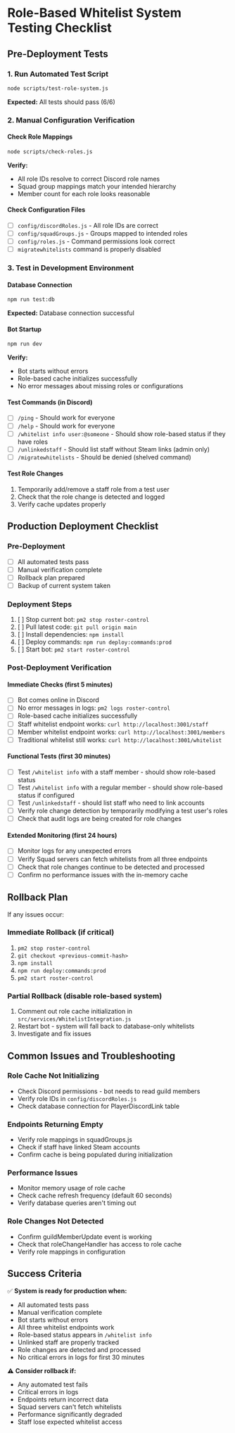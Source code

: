 # Role-Based Whitelist System Testing Checklist

## Pre-Deployment Tests

### 1. Run Automated Test Script
```bash
node scripts/test-role-system.js
```
**Expected:** All tests should pass (6/6)

### 2. Manual Configuration Verification

#### Check Role Mappings
```bash
node scripts/check-roles.js
```
**Verify:**
- All role IDs resolve to correct Discord role names
- Squad group mappings match your intended hierarchy
- Member count for each role looks reasonable

#### Check Configuration Files
- [ ] `config/discordRoles.js` - All role IDs are correct
- [ ] `config/squadGroups.js` - Groups mapped to intended roles
- [ ] `config/roles.js` - Command permissions look correct
- [ ] `migratewhitelists` command is properly disabled

### 3. Test in Development Environment

#### Database Connection
```bash
npm run test:db
```
**Expected:** Database connection successful

#### Bot Startup
```bash
npm run dev
```
**Verify:**
- Bot starts without errors
- Role-based cache initializes successfully
- No error messages about missing roles or configurations

#### Test Commands (in Discord)
- [ ] `/ping` - Should work for everyone
- [ ] `/help` - Should work for everyone  
- [ ] `/whitelist info user:@someone` - Should show role-based status if they have roles
- [ ] `/unlinkedstaff` - Should list staff without Steam links (admin only)
- [ ] `/migratewhitelists` - Should be denied (shelved command)

#### Test Role Changes
1. Temporarily add/remove a staff role from a test user
2. Check that the role change is detected and logged
3. Verify cache updates properly

## Production Deployment Checklist

### Pre-Deployment
- [ ] All automated tests pass
- [ ] Manual verification complete
- [ ] Rollback plan prepared
- [ ] Backup of current system taken

### Deployment Steps
1. [ ] Stop current bot: `pm2 stop roster-control`
2. [ ] Pull latest code: `git pull origin main`
3. [ ] Install dependencies: `npm install`
4. [ ] Deploy commands: `npm run deploy:commands:prod`
5. [ ] Start bot: `pm2 start roster-control`

### Post-Deployment Verification

#### Immediate Checks (first 5 minutes)
- [ ] Bot comes online in Discord
- [ ] No error messages in logs: `pm2 logs roster-control`
- [ ] Role-based cache initializes successfully
- [ ] Staff whitelist endpoint works: `curl http://localhost:3001/staff`
- [ ] Member whitelist endpoint works: `curl http://localhost:3001/members`
- [ ] Traditional whitelist still works: `curl http://localhost:3001/whitelist`

#### Functional Tests (first 30 minutes)
- [ ] Test `/whitelist info` with a staff member - should show role-based status
- [ ] Test `/whitelist info` with a regular member - should show role-based status if configured
- [ ] Test `/unlinkedstaff` - should list staff who need to link accounts
- [ ] Verify role change detection by temporarily modifying a test user's roles
- [ ] Check that audit logs are being created for role changes

#### Extended Monitoring (first 24 hours)
- [ ] Monitor logs for any unexpected errors
- [ ] Verify Squad servers can fetch whitelists from all three endpoints
- [ ] Check that role changes continue to be detected and processed
- [ ] Confirm no performance issues with the in-memory cache

## Rollback Plan

If any issues occur:

### Immediate Rollback (if critical)
1. `pm2 stop roster-control`
2. `git checkout <previous-commit-hash>`
3. `npm install`
4. `npm run deploy:commands:prod`
5. `pm2 start roster-control`

### Partial Rollback (disable role-based system)
1. Comment out role cache initialization in `src/services/WhitelistIntegration.js`
2. Restart bot - system will fall back to database-only whitelists
3. Investigate and fix issues

## Common Issues and Troubleshooting

### Role Cache Not Initializing
- Check Discord permissions - bot needs to read guild members
- Verify role IDs in `config/discordRoles.js`
- Check database connection for PlayerDiscordLink table

### Endpoints Returning Empty
- Verify role mappings in squadGroups.js
- Check if staff have linked Steam accounts
- Confirm cache is being populated during initialization

### Performance Issues
- Monitor memory usage of role cache
- Check cache refresh frequency (default 60 seconds)
- Verify database queries aren't timing out

### Role Changes Not Detected
- Confirm guildMemberUpdate event is working
- Check that roleChangeHandler has access to role cache
- Verify role mappings in configuration

## Success Criteria

✅ **System is ready for production when:**
- All automated tests pass
- Manual verification complete
- Bot starts without errors
- All three whitelist endpoints work
- Role-based status appears in `/whitelist info`
- Unlinked staff are properly tracked
- Role changes are detected and processed
- No critical errors in logs for first 30 minutes

⚠️ **Consider rollback if:**
- Any automated test fails
- Critical errors in logs
- Endpoints return incorrect data
- Squad servers can't fetch whitelists
- Performance significantly degraded
- Staff lose expected whitelist access